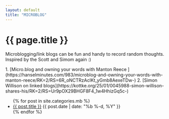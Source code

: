 ```yaml
---
layout: default
title: "MICROBLOG"
---
```

<h1>{{ page.title }}</h1>
<p>Microblogging/link blogs can be fun and handy to record random thoughts. Inspired by the Scott and Simom again :)</p>
1. [Micro.blog and owning your words with Manton Reece
](https://hanselminutes.com/983/microblog-and-owning-your-words-with-manton-reece/RK=2/RS=6R_oNCTRzAclKt_yGmb8AexeTDw-)
2. [Simon Willison on linked blogs](https://kottke.org/25/01/0045988-simon-willison-shares-his/RK=2/RS=Ur9pOX29BHGF8F4_1w4HhizGq5c-)
<ul>
  {% for post in site.categories.mb %}
    <li>
      <a href="{{ post.url }}">{{ post.title }}</a>
      <span>{{ post.date | date: "%b %-d, %Y" }}</span>
    </li>
  {% endfor %}
</ul>

